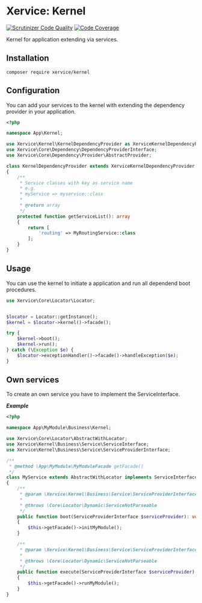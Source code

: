 Xervice: Kernel
=====================

[![Scrutinizer Code Quality](https://scrutinizer-ci.com/g/xervice/kernel/badges/quality-score.png?b=master)](https://scrutinizer-ci.com/g/xervice/kernel/?branch=master)
[![Code Coverage](https://scrutinizer-ci.com/g/xervice/kernel/badges/coverage.png?b=master)](https://scrutinizer-ci.com/g/xervice/kernel/?branch=master)

Kernel for application extending via services.


Installation
----------------
```
composer require xervice/kernel
```

Configuration
---------------

You can add your services to the kernel with extending the dependency provider in your application.

```php
<?php

namespace App\Kernel;

use Xervice\Kernel\KernelDependencyProvider as XerviceKernelDependencyProvider;
use Xervice\Core\Dependency\DependencyProviderInterface;
use Xervice\Core\Dependency\Provider\AbstractProvider;

class KernelDependencyProvider extends XerviceKernelDependencyProvider
{
    /**
     * Service classes with key as service name
     * e.g.
     * myService => myservice::class
     *
     * @return array
     */
    protected function getServiceList(): array
    {
        return [
            'routing' => MyRoutingService::class
        ];
    }
}
```

Usage
-----------
You can use the kernel to initiate a application and run all dependend boot procedures.

```php
use Xervice\Core\Locator\Locator;


$locator = Locator::getInstance();
$kernel = $locator->kernel()->facade();

try {
    $kernel->boot();
    $kernel->run();
} catch (\Exception $e) {
    $locator->exceptionHandler()->facade()->handleException($e);
}
```

Own services
----------------
To create an own service you have to implement the ServiceInterface.

***Example***
```php
<?php

namespace App\MyModule\Business\Kernel;

use Xervice\Core\Locator\AbstractWithLocator;
use Xervice\Kernel\Business\Service\ServiceInterface;
use Xervice\Kernel\Business\Service\ServiceProviderInterface;

/**
 * @method \App\MyModule\MyModuleFacade getFacade()
 */
class MyService extends AbstractWithLocator implements ServiceInterface
{
    /**
     * @param \Xervice\Kernel\Business\Service\ServiceProviderInterface $serviceProvider
     *
     * @throws \Core\Locator\Dynamic\ServiceNotParseable
     */
    public function boot(ServiceProviderInterface $serviceProvider): void
    {
        $this->getFacade()->initMyModule();
    }

    /**
     * @param \Xervice\Kernel\Business\Service\ServiceProviderInterface $serviceProvider
     *
     * @throws \Core\Locator\Dynamic\ServiceNotParseable
     */
    public function execute(ServiceProviderInterface $serviceProvider): void
    {
        $this->getFacade()->runMyModule();
    }
}
```